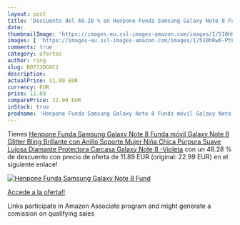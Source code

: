 ```yaml
---
layout: post
title: 'Descuento del 48.28 % en Henpone Funda Samsung Galaxy Note 8 Fund'
date: 
thumbnailImage: 'https://images-eu.ssl-images-amazon.com/images/I/510hKw6-PtL._SL200_.jpg'
images: [ 'https://images-eu.ssl-images-amazon.com/images/I/510hKw6-PtL._SL200_.jpg' ]
comments: true
category: ofertas
author: ring
slug: B0773DGXC1
description:
actualPrice: 11.89 EUR
currency: EUR
price: 11.89
comparePrice: 22.99 EUR
inStock: true
prodname: 'Henpone Funda Samsung Galaxy Note 8 Funda móvil Galaxy Note 8 Glitter Bling Brillante con Anillo Soporte Mujer Niña Chica Púrpura Suave Lujosa Diamante Protectora Carcasa Galaxy Note 8 -Violeta'
---
```


Tienes [Henpone Funda Samsung Galaxy Note 8 Funda móvil Galaxy Note 8 Glitter Bling Brillante con Anillo Soporte Mujer Niña Chica Púrpura Suave Lujosa Diamante Protectora Carcasa Galaxy Note 8 -Violeta](https://www.amazon.es/dp/B0773DGXC1/?tag=tolees-21) con un 48.28 % de descuento con precio de oferta de 11.89 EUR (original: 22.99 EUR) en el siguiente enlace!

[![Henpone Funda Samsung Galaxy Note 8 Fund](https://images-eu.ssl-images-amazon.com/images/I/510hKw6-PtL._SL200_.jpg)](https://www.amazon.es/dp/B0773DGXC1/?tag=tolees-21)

[Accede a la oferta!!](https://www.amazon.es/dp/B0773DGXC1/?tag=tolees-21)

Links participate in Amazon Associate program and might generate a comission on qualifying sales


